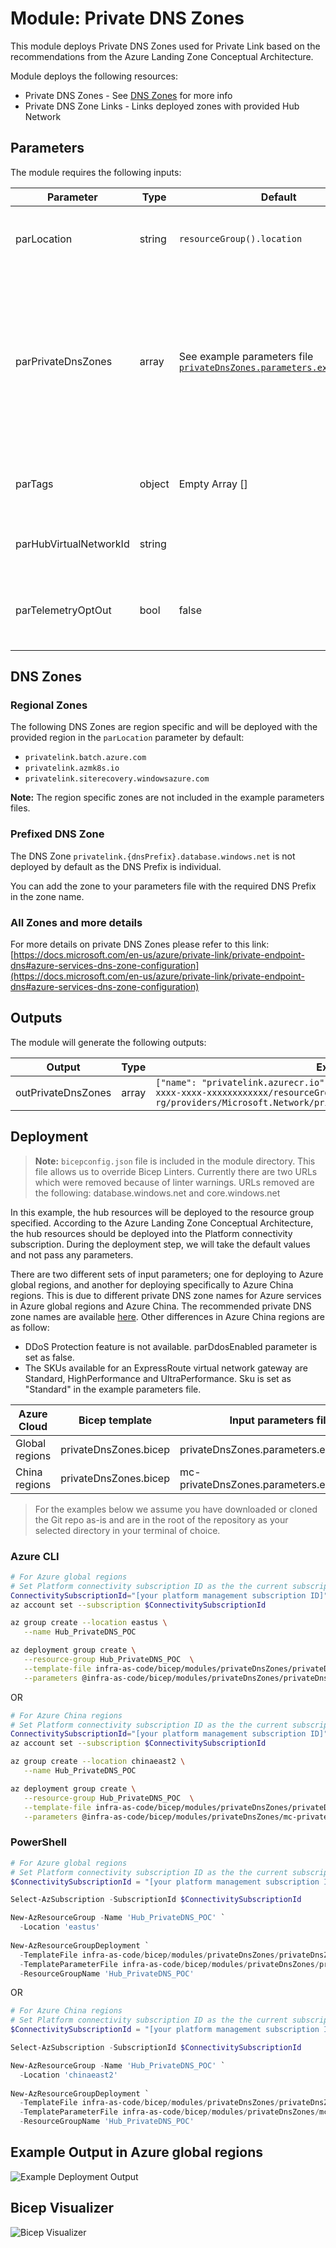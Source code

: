 # Module: Private DNS Zones

This module deploys Private DNS Zones used for Private Link based on the recommendations from the Azure Landing Zone Conceptual Architecture.  

Module deploys the following resources:

- Private DNS Zones - See [DNS Zones](#dns-zones) for more info
- Private DNS Zone Links - Links deployed zones with provided Hub Network

## Parameters

The module requires the following inputs:

 | Parameter              | Type   | Default                                                                                                          | Description                                                                                                                                    | Requirement                              | Example                                                                                                                                                |
 | ---------------------- | ------ | ---------------------------------------------------------------------------------------------------------------- | ---------------------------------------------------------------------------------------------------------------------------------------------- | ---------------------------------------- | ------------------------------------------------------------------------------------------------------------------------------------------------------ |
 | parLocation            | string | `resourceGroup().location`                                                                                       | The Azure Region to deploy the resources into                                                                                                  | None                                     | `eastus`                                                                                                                                               |
 | parPrivateDnsZones     | array  | See example parameters file [`privateDnsZones.parameters.example.json`](privateDnsZones.parameters.example.json) | Array of DNS Zones to provision in Hub Virtual Network. Default: All known Azure Private DNS Zones - See [DNS Zones](#dns-zones) for more info | None                                     | See Default                                                                                                                                            |
 | parTags                | object | Empty Array []                                                                                                   | List of tags (Key Value Pairs) to be applied to resources                                                                                      | None                                     | environment: 'development'                                                                                                                             |
 | parHubVirtualNetworkId | string |                                                                                                                  | Resource ID of the Hub Virtual Network                                                                                                         | Valid Resource ID of the Virtual Network | /subscriptions/[your platform management subscription ID]/resourceGroups/Hub_PrivateDNS_POC/providers/Microsoft.Network/virtualNetworks/alz-hub-eastus |
 | parTelemetryOptOut     | bool   | false                                                                                                            | Set Parameter to true to Opt-out of deployment telemetry                                                                                       | None                                     | false                                                                                                                                                  |

## DNS Zones

### Regional Zones

The following DNS Zones are region specific and will be deployed with the provided region in the `parLocation` parameter by default:

- `privatelink.batch.azure.com`
- `privatelink.azmk8s.io`
- `privatelink.siterecovery.windowsazure.com`

**Note:** The region specific zones are not included in the example parameters files.

### Prefixed DNS Zone

The DNS Zone `privatelink.{dnsPrefix}.database.windows.net` is not deployed by default as the DNS Prefix is individual.

You can add the zone to your parameters file with the required DNS Prefix in the zone name.

### All Zones and more details

For more details on private DNS Zones please refer to this link:
[https://docs.microsoft.com/en-us/azure/private-link/private-endpoint-dns#azure-services-dns-zone-configuration](https://docs.microsoft.com/en-us/azure/private-link/private-endpoint-dns#azure-services-dns-zone-configuration)

## Outputs

The module will generate the following outputs:

| Output             | Type  | Example                                                                                                                                                                                                  |
| ------------------ | ----- | -------------------------------------------------------------------------------------------------------------------------------------------------------------------------------------------------------- |
| outPrivateDnsZones | array | `["name": "privatelink.azurecr.io", "id": "/subscriptions/xxxxxxxx-xxxx-xxxx-xxxx-xxxxxxxxxxxx/resourceGroups/net-lz-spk-eastus-rg/providers/Microsoft.Network/privateDnsZones/privatelink.azurecr.io"]` |

## Deployment
> **Note:** `bicepconfig.json` file is included in the module directory.  This file allows us to override Bicep Linters.  Currently there are two URLs which were removed because of linter warnings.  URLs removed are the following: database.windows.net and core.windows.net

In this example, the hub resources will be deployed to the resource group specified. According to the Azure Landing Zone Conceptual Architecture, the hub resources should be deployed into the Platform connectivity subscription. During the deployment step, we will take the default values and not pass any parameters.

There are two different sets of input parameters; one for deploying to Azure global regions, and another for deploying specifically to Azure China regions. This is due to different private DNS zone names for Azure services in Azure global regions and Azure China. The recommended private DNS zone names are available [here](https://docs.microsoft.com/azure/private-link/private-endpoint-dns). Other differences in Azure China regions are as follow:
- DDoS Protection feature is not available. parDdosEnabled parameter is set as false.
- The SKUs available for an ExpressRoute virtual network gateway are Standard, HighPerformance and UltraPerformance. Sku is set as "Standard" in the example parameters file.

 | Azure Cloud    | Bicep template        | Input parameters file                      |
 | -------------- | --------------------- | ------------------------------------------ |
 | Global regions | privateDnsZones.bicep | privateDnsZones.parameters.example.json    |
 | China regions  | privateDnsZones.bicep | mc-privateDnsZones.parameters.example.json |

> For the examples below we assume you have downloaded or cloned the Git repo as-is and are in the root of the repository as your selected directory in your terminal of choice.

### Azure CLI
```bash
# For Azure global regions
# Set Platform connectivity subscription ID as the the current subscription 
ConnectivitySubscriptionId="[your platform management subscription ID]"
az account set --subscription $ConnectivitySubscriptionId

az group create --location eastus \
   --name Hub_PrivateDNS_POC

az deployment group create \
   --resource-group Hub_PrivateDNS_POC  \
   --template-file infra-as-code/bicep/modules/privateDnsZones/privateDnsZones.bicep \
   --parameters @infra-as-code/bicep/modules/privateDnsZones/privateDnsZones.parameters.example.json
```
OR
```bash
# For Azure China regions
# Set Platform connectivity subscription ID as the the current subscription 
ConnectivitySubscriptionId="[your platform management subscription ID]"
az account set --subscription $ConnectivitySubscriptionId

az group create --location chinaeast2 \
   --name Hub_PrivateDNS_POC

az deployment group create \
   --resource-group Hub_PrivateDNS_POC  \
   --template-file infra-as-code/bicep/modules/privateDnsZones/privateDnsZones.bicep \
   --parameters @infra-as-code/bicep/modules/privateDnsZones/mc-privateDnsZones.parameters.example.json
```

### PowerShell

```powershell
# For Azure global regions
# Set Platform connectivity subscription ID as the the current subscription 
$ConnectivitySubscriptionId = "[your platform management subscription ID]"

Select-AzSubscription -SubscriptionId $ConnectivitySubscriptionId

New-AzResourceGroup -Name 'Hub_PrivateDNS_POC' `
  -Location 'eastus'
  
New-AzResourceGroupDeployment `
  -TemplateFile infra-as-code/bicep/modules/privateDnsZones/privateDnsZones.bicep `
  -TemplateParameterFile infra-as-code/bicep/modules/privateDnsZones/privateDnsZones.parameters.example.json `
  -ResourceGroupName 'Hub_PrivateDNS_POC'
```
OR
```powershell
# For Azure China regions
# Set Platform connectivity subscription ID as the the current subscription 
$ConnectivitySubscriptionId = "[your platform management subscription ID]"

Select-AzSubscription -SubscriptionId $ConnectivitySubscriptionId

New-AzResourceGroup -Name 'Hub_PrivateDNS_POC' `
  -Location 'chinaeast2'
  
New-AzResourceGroupDeployment `
  -TemplateFile infra-as-code/bicep/modules/privateDnsZones/privateDnsZones.bicep `
  -TemplateParameterFile infra-as-code/bicep/modules/privateDnsZones/mc-privateDnsZones.parameters.example.json
  -ResourceGroupName 'Hub_PrivateDNS_POC'
```
## Example Output in Azure global regions

![Example Deployment Output](media/privateDnsZonesExampleDeploymentOutput.png "Example Deployment Output in Azure global regions")

## Bicep Visualizer

![Bicep Visualizer](media/privateDnsZonesBicepVisualizer.png "Bicep Visualizer")

